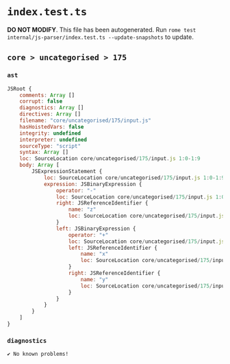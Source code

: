 # `index.test.ts`

**DO NOT MODIFY**. This file has been autogenerated. Run `rome test internal/js-parser/index.test.ts --update-snapshots` to update.

## `core > uncategorised > 175`

### `ast`

```javascript
JSRoot {
	comments: Array []
	corrupt: false
	diagnostics: Array []
	directives: Array []
	filename: "core/uncategorised/175/input.js"
	hasHoistedVars: false
	integrity: undefined
	interpreter: undefined
	sourceType: "script"
	syntax: Array []
	loc: SourceLocation core/uncategorised/175/input.js 1:0-1:9
	body: Array [
		JSExpressionStatement {
			loc: SourceLocation core/uncategorised/175/input.js 1:0-1:9
			expression: JSBinaryExpression {
				operator: "-"
				loc: SourceLocation core/uncategorised/175/input.js 1:0-1:9
				right: JSReferenceIdentifier {
					name: "z"
					loc: SourceLocation core/uncategorised/175/input.js 1:8-1:9 (z)
				}
				left: JSBinaryExpression {
					operator: "+"
					loc: SourceLocation core/uncategorised/175/input.js 1:0-1:5
					left: JSReferenceIdentifier {
						name: "x"
						loc: SourceLocation core/uncategorised/175/input.js 1:0-1:1 (x)
					}
					right: JSReferenceIdentifier {
						name: "y"
						loc: SourceLocation core/uncategorised/175/input.js 1:4-1:5 (y)
					}
				}
			}
		}
	]
}
```

### `diagnostics`

```
✔ No known problems!

```

